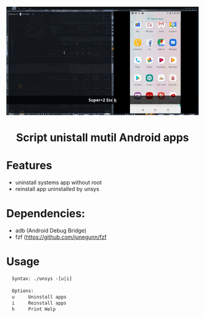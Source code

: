 
<p align="center">
    <img src="./gif/demo.gif" alt="Material Bread logo">
</p>

<h1 align="center" >Script unistall mutil Android apps</h1>

# Features
- uninstall systems app without root
- reinstall app uninstalled by unsys

# Dependencies:
- adb (Android Debug Bridge)
- fzf (https://github.com/junegunn/fzf

# Usage
```
  Syntax: ./unsys -[u|i]

  Options:
  u     Uninstall apps
  i     Reinstall apps
  h     Print Help
```
